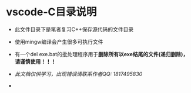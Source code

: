# vscode-C目录说明

- 此文件目录下是笔者复习C++保存源代码的文件目录

- 使用mingw编译会产生很多可执行文件

- 有一个del exe.bat的批处理程序用于**删除所有以exe结尾的文件(递归删除)，请谨慎使用！！！**

- *此文档仅供学习，出现错误请联系作者QQ: 1817495830*
- 
  

